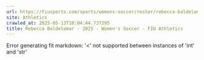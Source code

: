 ```yaml
---
url: https://fiusports.com/sports/womens-soccer/roster/rebecca-baldelomar/13220
site: Athletics
crawled_at: 2025-05-13T10:04:44.737295
title: Rebecca Baldelomar - 2025 - Women's Soccer - FIU Athletics
---
```


Error generating fit markdown: '<' not supported between instances of 'int' and 'str'